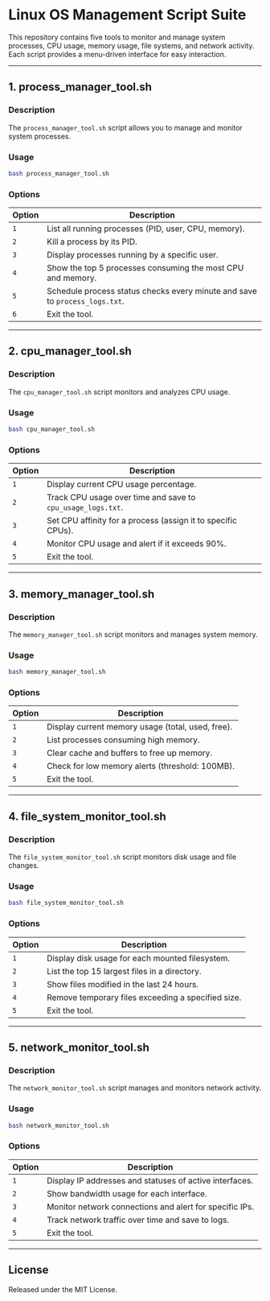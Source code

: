 
# **Linux OS Management Script Suite**

This repository contains five tools to monitor and manage system processes, CPU usage, memory usage, file systems, and network activity. Each script provides a menu-driven interface for easy interaction.

---

## **1. process_manager_tool.sh**

### **Description**
The `process_manager_tool.sh` script allows you to manage and monitor system processes.

### **Usage**
```bash
bash process_manager_tool.sh
```

### **Options**
| Option | Description                                       |
|--------|---------------------------------------------------|
| `1`    | List all running processes (PID, user, CPU, memory). |
| `2`    | Kill a process by its PID.                       |
| `3`    | Display processes running by a specific user.    |
| `4`    | Show the top 5 processes consuming the most CPU and memory. |
| `5`    | Schedule process status checks every minute and save to `process_logs.txt`. |
| `6`    | Exit the tool.                                   |

---

## **2. cpu_manager_tool.sh**

### **Description**
The `cpu_manager_tool.sh` script monitors and analyzes CPU usage.

### **Usage**
```bash
bash cpu_manager_tool.sh
```

### **Options**
| Option | Description                                          |
|--------|------------------------------------------------------|
| `1`    | Display current CPU usage percentage.               |
| `2`    | Track CPU usage over time and save to `cpu_usage_logs.txt`. |
| `3`    | Set CPU affinity for a process (assign it to specific CPUs). |
| `4`    | Monitor CPU usage and alert if it exceeds 90%.      |
| `5`    | Exit the tool.                                      |

---

## **3. memory_manager_tool.sh**

### **Description**
The `memory_manager_tool.sh` script monitors and manages system memory.

### **Usage**
```bash
bash memory_manager_tool.sh
```

### **Options**
| Option | Description                                          |
|--------|------------------------------------------------------|
| `1`    | Display current memory usage (total, used, free).    |
| `2`    | List processes consuming high memory.               |
| `3`    | Clear cache and buffers to free up memory.          |
| `4`    | Check for low memory alerts (threshold: 100MB).     |
| `5`    | Exit the tool.                                      |

---

## **4. file_system_monitor_tool.sh**

### **Description**
The `file_system_monitor_tool.sh` script monitors disk usage and file changes.

### **Usage**
```bash
bash file_system_monitor_tool.sh
```

### **Options**
| Option | Description                                          |
|--------|------------------------------------------------------|
| `1`    | Display disk usage for each mounted filesystem.      |
| `2`    | List the top 15 largest files in a directory.        |
| `3`    | Show files modified in the last 24 hours.           |
| `4`    | Remove temporary files exceeding a specified size.   |
| `5`    | Exit the tool.                                      |

---

## **5. network_monitor_tool.sh**

### **Description**
The `network_monitor_tool.sh` script manages and monitors network activity.

### **Usage**
```bash
bash network_monitor_tool.sh
```

### **Options**
| Option | Description                                          |
|--------|------------------------------------------------------|
| `1`    | Display IP addresses and statuses of active interfaces. |
| `2`    | Show bandwidth usage for each interface.            |
| `3`    | Monitor network connections and alert for specific IPs. |
| `4`    | Track network traffic over time and save to logs.    |
| `5`    | Exit the tool.                                      |

---

## **License**
Released under the MIT License.
